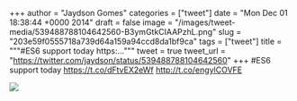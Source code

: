 
+++
author = "Jaydson Gomes"
categories = ["tweet"]
date = "Mon Dec 01 18:38:44 +0000 2014"
draft = false
image = "/images/tweet-media/539488788104642560-B3ymGtkCIAAPzhL.png"
slug = "203e59f0555718a739d64a159a94ccd8da1bf9ca"
tags = ["tweet"]
title = """#ES6 support today https:..."""
tweet = true
tweet_url = "https://twitter.com/jaydson/status/539488788104642560"
+++
#ES6 support today https://t.co/dFtvEX2eWf http://t.co/engylCOVFE

![](/images/tweet-media/539488788104642560-B3ymGtkCIAAPzhL.png)